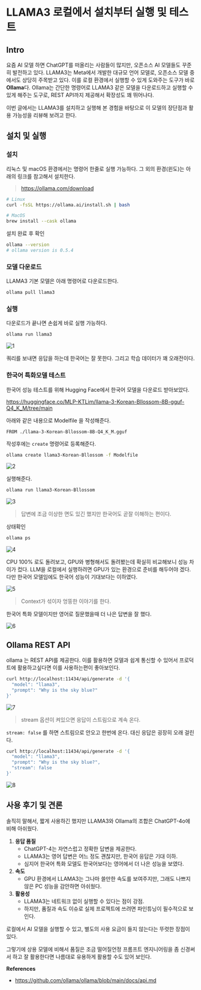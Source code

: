 # LLAMA3 로컬에서 설치부터 실행 및 테스트

## Intro

요즘 AI 모델 하면 ChatGPT를 떠올리는 사람들이 많지만, 오픈소스 AI 모델들도 꾸준히 발전하고 있다. LLAMA3는 Meta에서 개발한 대규모 언어 모델로, 오픈소스 모델 중에서도 상당히 주목받고 있다. 이를 로컬 환경에서 실행할 수 있게 도와주는 도구가 바로 **Ollama**다. Ollama는 간단한 명령어로 LLAMA3 같은 모델을 다운로드하고 실행할 수 있게 해주는 도구로, REST API까지 제공해서 확장성도 꽤 뛰어나다.

 이번 글에서는 LLAMA3를 설치하고 실행해 본 경험을 바탕으로 이 모델의 장단점과 활용 가능성을 리뷰해 보려고 한다.

## 설치 및 실행

### 설치

리눅스 및 macOS 환경에서는 명령어 한줄로 실행 가능하다.
그 외의 환경(윈도)는 아래의 링크를 참고해서 설치한다.

> https://ollama.com/download

```bash
# Linux
curl -fsSL https://ollama.ai/install.sh | bash

# MacOS
brew install --cask ollama
```

설치 완료 후 확인

```bash
ollama --version
# ollama version is 0.5.4
```

### 모델 다운로드

LLAMA3 기본 모델은 아래 명령어로 다운로드한다.

```bash
ollama pull llama3
```

### 실행

다운로드가 끝나면 손쉽게 바로 실행 가능하다.

```bash
ollama run llama3
```

![1](https://raw.githubusercontent.com/ShanePark/mdblog/main/LLM/LLAMA3.assets/1.webp)

쿼리를 보내면 응답을 하는데 한국어는 잘 못한다. 그리고 학습 데이터가 꽤 오래전이다.

### 한국어 특화모델 테스트

한국어 성능 테스트를 위해 Hugging Face에서 한국어 모델을 다운로드 받아보았다.

https://huggingface.co/MLP-KTLim/llama-3-Korean-Bllossom-8B-gguf-Q4_K_M/tree/main

아래와 같은 내용으로 Modelfile 을 작성해준다.

```
FROM ./llama-3-Korean-Bllossom-8B-Q4_K_M.gguf
```

작성후에는 `create` 명령어로 등록해준다.

```bash
ollama create llama3-Korean-Bllossom -f Modelfile
```

![2](https://raw.githubusercontent.com/ShanePark/mdblog/main/LLM/LLAMA3.assets/2.webp)

실행해준다.

```bash
ollama run llama3-Korean-Bllossom
```

![3](https://raw.githubusercontent.com/ShanePark/mdblog/main/LLM/LLAMA3.assets/3.webp)

> 답변에 조금 이상한 면도 있긴 했지만 한국어도 곧잘 이해하는 편이다.

상태확인

```bash
ollama ps
```

![4](https://raw.githubusercontent.com/ShanePark/mdblog/main/LLM/LLAMA3.assets/4.webp)

CPU 100% 로도 돌려보고, GPU와 병형해서도 돌려봤는데 확실히 비교해보니 성능 차이가 컸다. LLM을 로컬에서 실행하려면 GPU가 있는 환경으로 준비를 해두어야 겠다. 다만 한국어 모델임에도 한국어 성능이 기대보다는 이하였다.

![5](https://raw.githubusercontent.com/ShanePark/mdblog/main/LLM/LLAMA3.assets/5.webp)

> Context가 섞이자 엉뚱한 이야기를 한다.

한국어 특화 모델이지만 영어로 질문했을때 더 나은 답변을 잘 했다.

![6](https://raw.githubusercontent.com/ShanePark/mdblog/main/LLM/LLAMA3.assets/6.webp)

## Ollama REST API

ollama 는 REST API를 제공한다. 이를 활용하면 모델과 쉽게 통신할 수 있어서 프로덕트에 활용하고싶다면 이를 사용하는편이 좋아보인다.

```bash
curl http://localhost:11434/api/generate -d '{
  "model": "llama3",
  "prompt": "Why is the sky blue?"
}'
```

![7](https://raw.githubusercontent.com/ShanePark/mdblog/main/LLM/LLAMA3.assets/7.webp)

> stream 옵션이 켜있으면 응답이 스트림으로 계속 온다.

`stream: false` 를 하면 스트림으로 안오고 한번에 온다. 대신 응답은 굉장히 오래 걸린다.

```bash
curl http://localhost:11434/api/generate -d '{
  "model": "llama3",
  "prompt": "Why is the sky blue?",
  "stream": false
}'
```

![8](https://raw.githubusercontent.com/ShanePark/mdblog/main/LLM/LLAMA3.assets/8.webp)

## 사용 후기 및 견론

솔직히 말해서, 짧게 사용하긴 했지만 LLAMA3와 Ollama의 조합은 ChatGPT-4o에 비해 아쉬웠다.

1. **응답 품질**
   - ChatGPT-4는 자연스럽고 정확한 답변을 제공한다.
   - LLAMA3는 영어 답변은 어느 정도 괜찮지만, 한국어 응답은 기대 이하.
   - 심지어 한국어 특화 모델도 한국어보다는 영어에서 더 나은 성능을 보였다.
2. **속도**
   - GPU 환경에서 LLAMA3는 그나마 쓸만한 속도를 보여주지만, 그래도 나쁘지 않은 PC 성능을 감안하면 아쉬웠다.
3. **활용성**
   - LLAMA3는 네트워크 없이 실행할 수 있다는 점이 강점.
   - 하지만, 품질과 속도 이슈로 실제 프로젝트에 쓰려면 파인튜닝이 필수적으로 보인다.

로컬에서 AI 모델을 실행할 수 있고, 별도의 사용 요금이 들지 않는다는 뚜렷한 장점이 있다.

그렇기에 상용 모델에 비해서 품질은 조금 떨어질언정 프롬프트 엔지니어링을 좀 신경써서 하고 잘 활용한다면 나름대로 유용하게 활용할 수도 있어 보인다.

**References**

- https://github.com/ollama/ollama/blob/main/docs/api.md